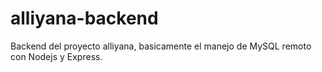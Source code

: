 # alliyana-backend

Backend del proyecto alliyana, basicamente el manejo de MySQL remoto con Nodejs y Express.
